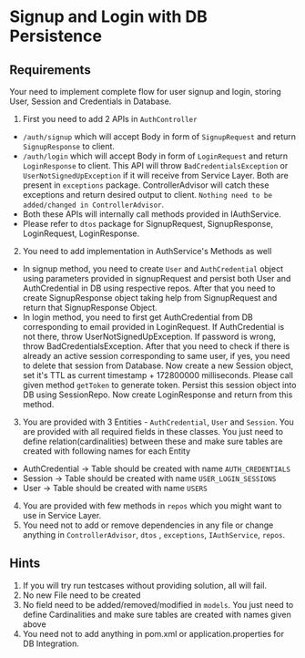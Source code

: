 # Signup and Login with DB Persistence

## Requirements

Your need to implement complete flow for user signup and login, storing User, Session and Credentials in Database.

1. First you need to add 2 APIs in `AuthController`
  - `/auth/signup` which will accept Body in form of `SignupRequest` and return `SignupResponse` to client.
  - `/auth/login` which will accept Body in form of `LoginRequest` and return `LoginResponse` to client. This API will throw `BadCredentialsException` or `UserNotSignedUpException` if it will receive from Service Layer. Both are present in `exceptions` package. ControllerAdvisor will catch these exceptions and return desired output to client. `Nothing need to be added/changed in ControllerAdvisor`.
  - Both these APIs will internally call  methods provided in IAuthService.
  - Please refer to `dtos` package for SignupRequest, SignupResponse, LoginRequest, LoginResponse.
2. You need to add implementation in AuthService's Methods as well
  - In signup method, you need to create `User` and `AuthCredential` object using parameters provided in signupRequest and persist both User and AuthCredential in DB using respective repos. After that you need to create SignupResponse object taking help from SignupRequest and return that SignupResponse Object.
  - In login method, you need to first get AuthCredential from DB corresponding to email provided in LoginRequest. If AuthCredential is not there, throw UserNotSignedUpException. If password is wrong, throw BadCredentialsException. After that you need to check if there is already an active session corresponding to same user, if yes, you need to delete that session from Database. Now create a new Session object, set it's TTL as current timestamp + 172800000 milliseconds. Please call given method `getToken` to generate token. Persist this session object into DB using SessionRepo. Now create LoginResponse and return from this method.
3. You are provided with 3 Entities - `AuthCredential`, `User` and `Session`. You are provided with all required fields in these classes. You just need to define relation(cardinalities) between these and make sure tables are created with following names for each Entity
 - AuthCredential -> Table should be created with name `AUTH_CREDENTIALS`
 - Session -> Table should be created with name `USER_LOGIN_SESSIONS`
 - User ->  Table should be created with name `USERS`
4. You are provided with few methods in `repos` which you might want to use in Service Layer.
5. You need not to add or remove dependencies in any file or change anything in `ControllerAdvisor`, `dtos` , `exceptions`, `IAuthService`, `repos`.

## Hints

1. If you will try run testcases without providing solution, all will fail.
2. No new File need to be created
3. No field need to be added/removed/modified in `models`. You just need to define Cardinalities and make sure tables are created with names given above
4. You need not to add anything in pom.xml or application.properties for DB Integration.